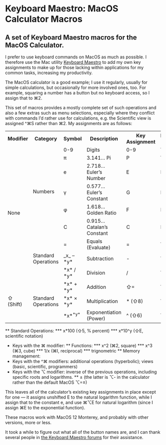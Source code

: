 # Keyboard Maestro: MacOS Calculator Macros
## A set of Keyboard Maestro macros for the MacOS Calculator.

I prefer to use keyboard commands on MacOS as much as possible. I therefore use the Mac utility [Keyboard Maestro](https://www.keyboardmaestro.com/main/) to add my own key assignments to make up for those lacking within applications for my common tasks, increasing my productivity.

The MacOS calculator is a good example; I use it regularly, usually for simple calculations, but occasionally for more involved ones, too. For example, squaring a number has a button but no keyboard access, so I assign that to ⌘2.

This set of macros provides a mostly complete set of such operations and also a few extras such as menu selections, especially where they conflict with commands I’d rather use for calculations, e.g. the Scientific view is assigned ^⌘S rather than ⌘2. My assignments are as follows: 

<table>
<tr><th> Modifier </th><th>  Category  </th><th> Symbol </th><th> Description </th><th> Key Assignment </th><th> Built-In </th></tr>
<tr><td rowspan=9> None </td><td rowspan=6> Numbers </td><td> 0-9 </td><td> Digits </td><td> 0-9 </td><td> Yes </td></tr>
<tr><td> π </td><td> 3.141… Pi                  </td><td>       P        </td><td>   Yes    </td></tr>
<tr><td> e </td><td> 2.718… Euler’s Number      </td><td>       E        </td><td>   No     </td></tr>
<tr><td> γ </td><td> 0.577… Euler’s Constant    </td><td>       G        </td><td>   No     </td></tr>
<tr><td> φ </td><td> 1.618… Golden Ratio        </td><td>       F        </td><td>   No     </td></tr>
<tr><td> C </td><td> 0.915… Catalan’s Constant  </td><td>       C        </td><td>   No     </td></tr>
<tr><td rowspan=3> Standard Operations    </td><td>   = </td><td> Equals (Evaluate)   </td><td>    =     </td><td>   Yes    </td></tr>
<tr><td> _x_ – *y* </td><td> Subtraction                  </td><td>     -      </td><td>   Yes    </td></tr>
<tr><td> *x* / *y* </td><td> Division                     </td><td>     /      </td><td>   Yes    </td></tr>
<tr><td rowspan=3> ⇧ (Shift) </td><td rowspan=3> Standard Operations </td><td> *x* + *y* </td><td> Addition </td><td> ⇧= </td><td> Yes </td></tr>
<tr><td> *x* × *y* </td><td> Multiplication                 </td><td>    * (⇧8)      </td><td>   Yes    </td></tr>
<tr><td> *x*<sup>*y*</sup> </td><td> Exponentiation (Power) </td><td>    ^ (⇧6)     </td><td>   Yes    </td></tr>
</table>

  
** Standard Operations:
*** x\*100 (⇧5, % percent)
*** x\*10^y (⇧E, scientific notation)
* Keys with the ⌘ modifier:
** Functions:
*** x^2 (⌘2, square)
*** x^3 (⌘3, cube)
*** 1/x (⌘I, reciprocal)
*** trignometric
** Memory management:
* Keys with the ^⌘ modifiers: additional operations (hyperbolic); views (basic, scientific, programmers)
* Keys with the ⌥ modifier: inverse of the previous operations, including specific roots and logarithms.
** ± (the latter is ⌥- in the calculator rather than the default MacOS ⌥=±)

This leaves all of the calculator’s existing key assignments in place except for one — it assigns unshifted E to the natural logarithm function, while I assign that to the constant e, and use ⌘⌥E for natural logarithm (since I assign ⌘E to the exponential function).

These macros work with MacOS 12 Monterey, and probably with other versions, more or less.

It took a while to figure out what all of the button names are, and I can thank several people in [the Keyboard Maestro forums](https://forum.keyboardmaestro.com/t/km-macros-can-t-find-all-calculator-buttons/29859) for their assistance.
